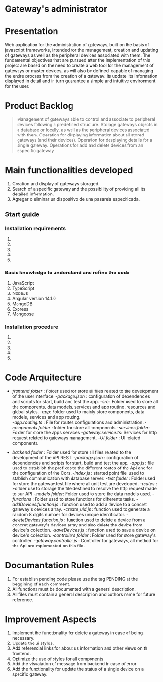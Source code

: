 # Gateway's administrator

# Presentation
Web application for the administration of gateways, built on the basis of javascript frameworks, intended for the management, creation and updating of gateways as well as the peripheral devices associated with them. The fundamental objectives that are pursued after the implementation of this project are based on the need to create a web tool for the management of gateways or master devices, as will also be defined, capable of managing the entire process from the creation of a gateway, its update, its information displayed in detail and in turn guarantee a simple and intuitive environment for the user.

# Product Backlog
> Management of gateways able to control and associate to peripheral devices following a predefined structure.
> Storage gateways objects in a database or locally, as well as the peripheral devices associated with them.
> Operation for displaying information about all stored gateways (and their devices).
> Operation for desplaying details for a single gateway.
> Operations for add and delete devices from an especific gateway.

# Main functionalities developed
1. Creation and display of gateways storaged.
2. Search of a specific gateway and the possibility of providing all its detailed information.
3. Agregar o eliminar un dispositivo de una pasarela especificada.

## Start guide
### Installation requirements
1.
2.
3.
4.
5.



### Basic knowledge to understand and refine the code
1. JavaScript
2. TypeScript
3. NodeJs 
4. Angular version 14.1.0
5. MongoDB
6. Express
7. Mongoose


### Installation procedure
1.
2.
3.
4.
5.


# Code Arquitecture
- *frontend folder* : Folder used for store all files related to the development of the user interface.
    -*package.json* : configuration of dependencies and scripts for start, build and test the app.
    -*src* : Folder used to store all the components, data models, services and app routing, resources and global styles.
        -*app*: Folder used to mainly store components, data models, services and app routing.       
            -*app.routing.ts* : File for routes configurations and administration.
            -*components folder* : folder for store all components
            -*services folder*: Folder for store the apps services
                -*gateway.service.ts*: Services for http request related to gateways management.
            -*UI folder* : UI related components.

- *backend folder* : Folder used for store all files related to the development of the API REST.
     -*package.json* : configuration of dependencies and scripts for start, build and test the app.
     -*app.js* : file used to establish the prefixes to the different routes of the Api and for the configuration of the Cors.
     -*index.js* :  started point file, used to stablish communication with database server.
     -*test folder* : Folder used for store the gateway.test file where all unit test are developed.
     -*routes* :  Forlder use to storage the file destined to resolve the http request made to our API
     -*models folder*: Folder used to store the data models used.
     -*functions* :  Folder used to store functions for differents tasks.
        -*addDevices.function.js* : function used to add a device to a concret gateway's devices array.
        -*create_uid.js* : function used to generate a random 8 digits number for devices unique identificator.
        -*deleteDevices.function.js* : function used to delete a device from a concret gateway's devices array and also delete the device from device's collection.
        -*saveDevices.js* : function used to save a device on device's collection.
    -*controllers folder* : Folder used for store gateway's controller.
        -*gateway.controller.js* : Controller for gateways, all method for the Api are implemented on this file.


# Documantation Rules
1. For establish pending code please use the tag PENDING at the beggining of each comment.
2. All functions must be documented with a general description.
3. All files must contain a general description and authors name for future reference.

# Improvement Aspects
1. Implement the functionality for delete a gateway in case of being necessary.
2. Update the ui styles.
3. Add referencial links for about us information and other views on th frontend.
4. Optimize the use of styles for all components
5. Add the visualation of message from backend in case of error
6. Add the functionality for update the status of a single device on a specific gateway.
 






